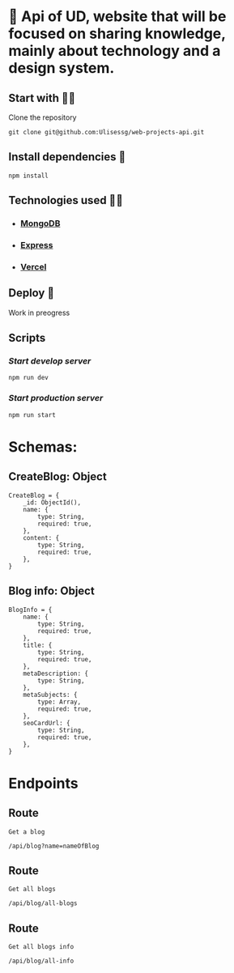 # 🧩 Api of UD, website that will be focused on sharing knowledge, mainly about technology and a design system.

## Start with 👩‍🚀

Clone the repository

    git clone git@github.com:Ulisessg/web-projects-api.git

## Install dependencies 🔧

    npm install

## Technologies used 👨‍💻

- ### [MongoDB](https://university.mongodb.com/)
- ### [Express](https://expressjs.com/es/)
- ### [Vercel](https://vercel.com/)

## Deploy 🚀

Work in preogress

## Scripts

### _Start develop server_

    npm run dev

### _Start production server_

    npm run start

# Schemas:

## CreateBlog: Object

    CreateBlog = {
        _id: ObjectId(),
        name: {
            type: String,
            required: true,
        },
        content: {
            type: String,
            required: true,
        },
    }

## Blog info: Object

    BlogInfo = {
        name: {
            type: String,
            required: true,
        },
        title: {
            type: String,
            required: true,
        },
        metaDescription: {
            type: String,
        },
        metaSubjects: {
            type: Array,
            required: true,
        },
        seoCardUrl: {
            type: String,
            required: true,
        },
    }


# Endpoints

## Route

    Get a blog

    /api/blog?name=nameOfBlog



## Route

    Get all blogs
    
    /api/blog/all-blogs

## Route

    Get all blogs info
    
    /api/blog/all-info